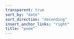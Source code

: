 ```yaml
---
transparent: true
sort_by: "date"
sort_direction: "decending"
insert_anchor_links: "right"
title: "poem"
---
```


